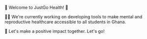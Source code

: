 🎉 Welcome to JustGo Health! 🙌

👨‍💻 We're currently working on developing tools to make mental and reproductive healthcare accessible to all students in Ghana.

💪 Let's make a positive impact together. Let's go!
